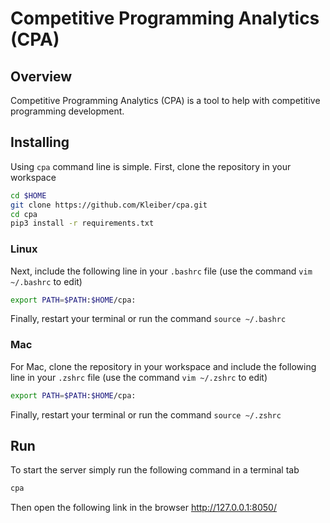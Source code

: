 # Competitive Programming Analytics (CPA)

## Overview

Competitive Programming Analytics (CPA) is a tool to help with competitive programming development.

## Installing

Using `cpa` command line is simple. First, clone the repository in your workspace

```bash
cd $HOME
git clone https://github.com/Kleiber/cpa.git
cd cpa
pip3 install -r requirements.txt
```

### Linux

Next, include the following line in your `.bashrc` file (use the command `vim ~/.bashrc` to edit)

```bash
export PATH=$PATH:$HOME/cpa:
```

Finally, restart your terminal or run the command `source ~/.bashrc`

### Mac
For Mac, clone the repository in your workspace and include the following line in your `.zshrc` file (use the command `vim ~/.zshrc` to edit)

```bash
export PATH=$PATH:$HOME/cpa:
```

Finally, restart your terminal or run the command `source ~/.zshrc`

## Run

To start the server simply run the following command in a terminal tab

```bash
cpa
```

Then open the following link in the browser http://127.0.0.1:8050/
